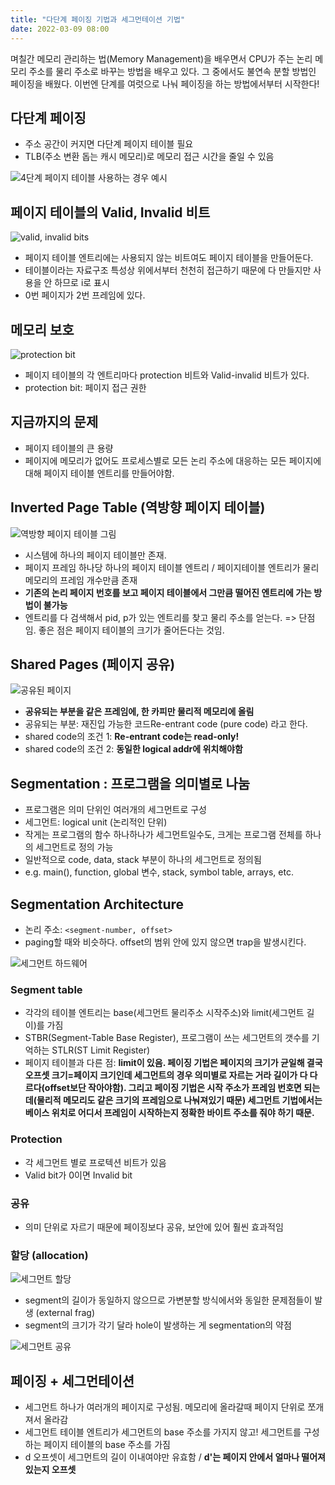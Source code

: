 ```yaml
---
title: "다단계 페이징 기법과 세그먼테이션 기법"
date: 2022-03-09 08:00
---
```


며칠간 메모리 관리하는 법(Memory Management)을 배우면서 CPU가 주는 논리 메모리 주소를 물리 주소로 바꾸는 방법을 배우고 있다. 그 중에서도 불연속 분할 방법인 페이징을 배웠다. 이번엔 단계를 여럿으로 나눠 페이징을 하는 방법에서부터 시작한다!

## 다단계 페이징

- 주소 공간이 커지면 다단계 페이지 테이블 필요
- TLB(주소 변환 돕는 캐시 메모리)로 메모리 접근 시간을 줄일 수 있음

![4단계 페이지 테이블 사용하는 경우 예시](/images/blog/cs/mm1.png)

## 페이지 테이블의 Valid, Invalid 비트

![valid, invalid bits](/images/blog/cs/mm2.png)

- 페이지 테이블 엔트리에는 사용되지 않는 비트여도 페이지 테이블을 만들어둔다.
- 테이블이라는 자료구조 특성상 위에서부터 천천히 접근하기 때문에 다 만들지만 사용을 안 하므로 i로 표시
- 0번 페이지가 2번 프레임에 있다.

## 메모리 보호

![protection bit](/images/blog/cs/mm3.png)

- 페이지 테이블의 각 엔트리마다 protection 비트와 Valid-invalid 비트가 있다.
- protection bit: 페이지 접근 권한 

## 지금까지의 문제

- 페이지 테이블의 큰 용량
- 페이지에 메모리가 없어도 프로세스별로 모든 논리 주소에 대응하는 모든 페이지에 대해 페이지 테이블 엔트리를 만들어야함.

## Inverted Page Table (역방향 페이지 테이블)

![역방향 페이지 테이블 그림](/images/blog/cs/mm4.png)

- 시스템에 하나의 페이지 테이블만 존재.
- 페이지 프레임 하나당 하나의 페이지 테이블 엔트리 / 페이지테이블 엔트리가 물리메모리의 프레임 개수만큼 존재
- **기존의 논리 페이지 번호를 보고 페이지 테이블에서 그만큼 떨어진 엔트리에 가는 방법이 불가능**
- 엔트리를 다 검색해서 pid, p가 있는 엔트리를 찾고 물리 주소를 얻는다. => 단점임. 좋은 점은 페이지 테이블의 크기가 줄어든다는 것임.

## Shared Pages (페이지 공유)

![공유된 페이지](/images/blog/cs/mm5.png)

- **공유되는 부분을 같은 프레임에, 한 카피만 물리적 메모리에 올림**
- 공유되는 부분: 재진입 가능한 코드Re-entrant code (pure code) 라고 한다. 
- shared code의 조건 1: **Re-entrant code는 read-only!**
- shared code의 조건 2: **동일한 logical addr에 위치해야함**

## Segmentation : 프로그램을 의미별로 나눔

- 프로그램은 의미 단위인 여러개의 세그먼트로 구성 
- 세그먼트: logical unit (논리적인 단위)
- 작게는 프로그램의 함수 하나하나가 세그먼트일수도, 크게는 프로그램 전체를 하나의 세그먼트로 정의 가능
- 일반적으로 code, data, stack 부분이 하나의 세그먼트로 정의됨
- e.g. main(), function, global 변수, stack, symbol table, arrays, etc.

## Segmentation Architecture

- 논리 주소: ```<segment-number, offset>```
- paging할 때와 비슷하다. offset의 범위 안에 있지 않으면 trap을 발생시킨다.

![세그먼트 하드웨어](/images/blog/cs/mm6.png)

### Segment table

- 각각의 테이블 엔트리는 base(세그먼트 물리주소 시작주소)와 limit(세그먼트 길이)를 가짐
- STBR(Segment-Table Base Register), 프로그램이 쓰는 세그먼트의 갯수를 기억하는 STLR(ST Limit Register)
- 페이지 테이블과 다른 점: **limit이 있음. 페이징 기법은 페이지의 크기가 균일해 결국 오프셋 크기=페이지 크기인데 세그먼트의 경우 의미별로 자르는 거라 길이가 다 다르다(offset보단 작아야함). 그리고 페이징 기법은 시작 주소가 프레임 번호면 되는데(물리적 메모리도 같은 크기의 프레임으로 나눠져있기 때문) 세그먼트 기법에서는 베이스 위치로 어디서 프레임이 시작하는지 정확한 바이트 주소를 줘야 하기 때문.**

### Protection

- 각 세그먼트 별로 프로텍션 비트가 있음
- Valid bit가 0이면 Invalid bit

### 공유

- 의미 단위로 자르기 때문에 페이징보다 공유, 보안에 있어 훨씬 효과적임

### 할당 (allocation)

![세그먼트 할당](/images/blog/cs/mm7.png)

- segment의 길이가 동일하지 않으므로 가변분할 방식에서와 동일한 문제점들이 발생 (external frag)
- segment의 크기가 각기 달라 hole이 발생하는 게 segmentation의 약점

![세그먼트 공유](/images/blog/cs/mm8.png)

## 페이징 + 세그먼테이션

- 세그먼트 하나가 여러개의 페이지로 구성됨. 메모리에 올라갈때 페이지 단위로 쪼개져서 올라감
- 세그먼트 테이블 엔트리가 세그먼트의 base 주소를 가지지 않고! 세그먼트를 구성하는 페이지 테이블의 base 주소를 가짐
- d 오프셋이 세그먼트의 길이 이내여야만 유효함 / **d'는 페이지 안에서 얼마나 떨어져있는지 오프셋**